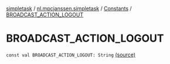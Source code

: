 [simpletask](../../index.md) / [nl.mpcjanssen.simpletask](../index.md) / [Constants](index.md) / [BROADCAST_ACTION_LOGOUT](.)

# BROADCAST_ACTION_LOGOUT

`const val BROADCAST_ACTION_LOGOUT: String` [(source)](https://github.com/mpcjanssen/simpletask-android/blob/master/src/main/java/nl/mpcjanssen/simpletask/Constants.kt#L35)